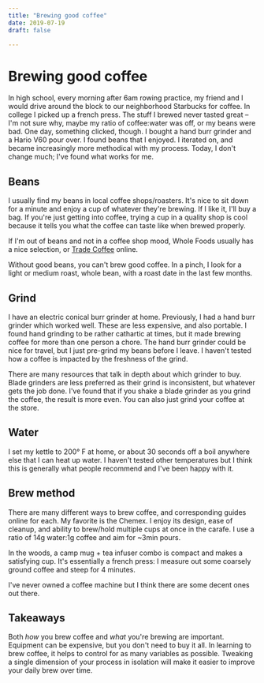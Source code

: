 ```yaml
---
title: "Brewing good coffee"
date: 2019-07-19
draft: false

---
```


# Brewing good coffee

In high school, every morning after 6am rowing practice, my friend and I would
drive around the block to our neighborhood Starbucks for coffee. In college I
picked up a french press. The stuff I brewed never tasted great – I'm not sure
why, maybe my ratio of coffee:water was off, or my beans were bad.  One day,
something clicked, though. I bought a hand burr grinder and a Hario V60 pour
over. I found beans that I enjoyed. I iterated on, and became increasingly more
methodical with my process. Today, I don't change much; I've found what works
for me.

## Beans

I usually find my beans in local coffee shops/roasters. It's nice to sit down
for a minute and enjoy a cup of whatever they're brewing. If I like it, I'll
buy a bag. If you're just getting into coffee, trying a cup in a quality shop is
cool because it tells you what the coffee can taste like when brewed properly.

If I'm out of beans and not in a coffee shop mood, Whole Foods usually has a
nice selection, or [Trade Coffee][] online.

Without good beans, you can't brew good coffee. In a pinch, I look for a light
or medium roast, whole bean, with a roast date in the last few months.

## Grind

I have an electric conical burr grinder at home. Previously, I had a hand burr
grinder which worked well. These are less expensive, and also portable. I found
hand grinding to be rather cathartic at times, but it made brewing coffee for
more than one person a chore. The hand burr grinder could be nice for travel,
but I just pre-grind my beans before I leave. I haven't tested how a coffee is
impacted by the freshness of the grind.

There are many resources that talk in depth about which grinder to buy. Blade
grinders are less preferred as their grind is inconsistent, but whatever gets
the job done. I've found that if you shake a blade grinder as you grind the
coffee, the result is more even. You can also just grind your coffee at the
store.

## Water

I set my kettle to 200° F at home, or about 30 seconds off a boil anywhere else
that I can heat up water. I haven't tested other temperatures but I think this
is generally what people recommend and I've been happy with it.

## Brew method

There are many different ways to brew coffee, and corresponding guides online
for each. My favorite is the Chemex. I enjoy its design, ease of cleanup, and
ability to brew/hold multiple cups at once in the carafe. I use a ratio of 14g
water:1g coffee and aim for ~3min pours.

In the woods, a camp mug + tea infuser combo is compact and makes a satisfying
cup. It's essentially a french press: I measure out some coarsely ground coffee
and steep for 4 minutes.

I've never owned a coffee machine but I think there are some decent ones out
there.

## Takeaways

Both _how_ you brew coffee and _what_ you're brewing are important.
Equipment can be expensive, but you don't need to buy it all.
In learning to brew coffee, it helps to control for as many variables as
possible. Tweaking a single dimension of your process in isolation will make it
easier to improve your daily brew over time.

[Trade Coffee]: https://www.drinktrade.com
